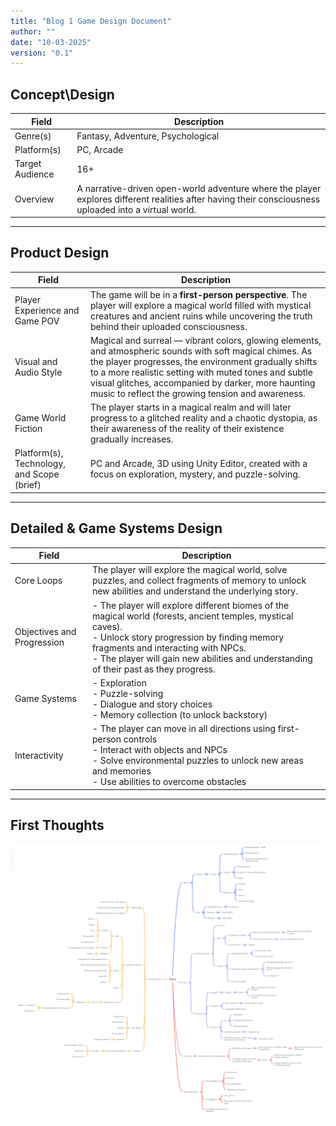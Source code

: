 ```yaml
---
title: "Blog 1 Game Design Document"
author: ""
date: "10-03-2025"
version: "0.1"
---
```


## Concept\Design

| Field           | Description                   |
|-----------------|-------------------------------|
| Genre(s)        | Fantasy, Adventure, Psychological |
| Platform(s)     | PC, Arcade                            |
| Target Audience | 16+                           |
| Overview        | A narrative-driven open-world adventure where the player explores different realities after having their consciousness uploaded into a virtual world. |

---
## Product Design

| Field           | Description                   |
|-----------------|-------------------------------|
| Player Experience and Game POV         | The game will be in a **first-person perspective**. The player will explore a magical world filled with mystical creatures and ancient ruins while uncovering the truth behind their uploaded consciousness.                  |
| Visual and Audio Style | Magical and surreal — vibrant colors, glowing elements, and atmospheric sounds with soft magical chimes. As the player progresses, the environment gradually shifts to a more realistic setting with muted tones and subtle visual glitches, accompanied by darker, more haunting music to reflect the growing tension and awareness. |
| Game World Fiction | The player starts in a magical realm and will later progress to a glitched reality and a chaotic dystopia, as their awareness of the reality of their existence gradually increases.|
| Platform(s), Technology, and Scope (brief) | PC and Arcade, 3D using Unity Editor, created with a focus on exploration, mystery, and puzzle-solving. |

---
## Detailed & Game Systems Design

| Field           | Description                   |
|-----------------|-------------------------------|
| Core Loops | The player will explore the magical world, solve puzzles, and collect fragments of memory to unlock new abilities and understand the underlying story. |
| Objectives and Progression | - The player will explore different biomes of the magical world (forests, ancient temples, mystical caves). <br> - Unlock story progression by finding memory fragments and interacting with NPCs. <br> - The player will gain new abilities and understanding of their past as they progress. |
| Game Systems | - Exploration <br> - Puzzle-solving <br> - Dialogue and story choices <br> - Memory collection (to unlock backstory) |
| Interactivity | - The player can move in all directions using first-person controls <br> - Interact with objects and NPCs <br> - Solve environmental puzzles to unlock new areas and memories <br> - Use abilities to overcome obstacles |

---

## First Thoughts
![Game Design Map](/blog/resources/Mindmap.png)
